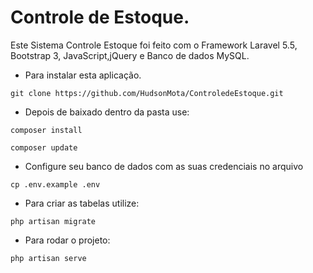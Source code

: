 # Controle de Estoque.

Este Sistema Controle Estoque foi feito com o Framework Laravel 5.5, Bootstrap 3, JavaScript,jQuery e Banco de dados MySQL.

- Para instalar esta aplicação.

```
git clone https://github.com/HudsonMota/ControledeEstoque.git
```

- Depois de baixado dentro da pasta use:
```
composer install
```
```
composer update
```

- Configure seu banco de dados com as suas credenciais no arquivo

```
cp .env.example .env
```

- Para criar as tabelas utilize:

```
php artisan migrate
```

- Para rodar o projeto:

```
php artisan serve
```
